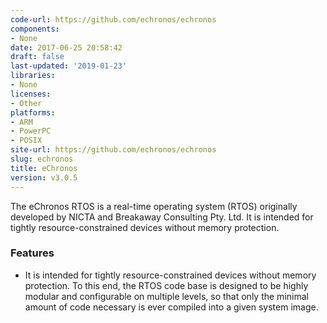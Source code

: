 ```yaml
---
code-url: https://github.com/echronos/echronos
components:
- None
date: 2017-06-25 20:58:42
draft: false
last-updated: '2019-01-23'
libraries:
- None
licenses:
- Other
platforms:
- ARM
- PowerPC
- POSIX
site-url: https://github.com/echronos/echronos
slug: echronos
title: eChronos
version: v3.0.5
---
```

The eChronos RTOS is a real-time operating system (RTOS) originally developed by NICTA and Breakaway Consulting Pty. Ltd. It is intended for tightly resource-constrained devices without memory protection.

<!--more-->

### Features
- It is intended for tightly resource-constrained devices without memory protection. To this end, the RTOS code base is designed to be highly modular and configurable on multiple levels, so that only the minimal amount of code necessary is ever compiled into a given system image.


